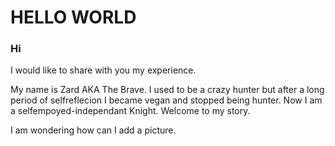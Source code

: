 # HELLO WORLD
### Hi
I would like to share with you my experience.

My name is Zard AKA The Brave. I used to be a crazy hunter but after a long period of selfreflecion I became vegan and stopped being hunter. Now I am a selfempoyed-independant Knight. Welcome to my story.

I am wondering how can I add a picture.
